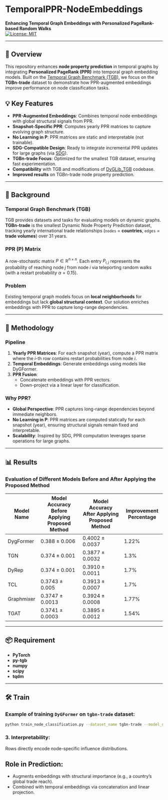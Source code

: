 # TemporalPPR-NodeEmbeddings  
**Enhancing Temporal Graph Embeddings with Personalized PageRank-based Random Walks**  
[![License: MIT](https://img.shields.io/badge/License-MIT-yellow.svg)](https://opensource.org/licenses/MIT)

---

## 📄 Overview  
This repository enhances **node property prediction** in temporal graphs by integrating **Personalized PageRank (PPR)** into temporal graph embedding models. Built on the [Temporal Graph Benchmark (TGB)](https://tgb.complexdatalab.com/), we focus on the **TGBn-trade** dataset to demonstrate how PPR-augmented embeddings improve performance on node classification tasks.

## 💡 Key Features  
- **PPR-Augmented Embeddings**: Combines temporal node embeddings with global structural signals from PPR.  
- **Snapshot-Specific PPR**: Computes yearly PPR matrices to capture evolving graph structure.  
- **No Learning in P**: PPR matrices are static and interpretable (not trainable).  
- **SDG-Compatible Design**: Ready to integrate incremental PPR updates for large graphs (via [SDG](https://github.com/DongqiFu/SDG)).  
- **TGBn-trade Focus**: Optimized for the smallest TGB dataset, ensuring fast experimentation.      
- **Compatibility** with TGB and modifications of [DyGLib_TGB](https://github.com/yule-BUAA/DyGLib_TGB) codebase.
- **Improved results** on TGBn-trade node property prediction.   
---

## 🔄 Background  
### Temporal Graph Benchmark (TGB)  
TGB provides datasets and tasks for evaluating models on dynamic graphs. **TGBn-trade** is the smallest Dynamic Node Property Prediction dataset, tracking yearly international trade relationships (`nodes` = **countries**, `edges` = **trade volumes**) over 31 years.  
### PPR (P) Matrix
A row-stochastic matrix $`P \in \mathbb{R}^{n \times n}`$. Each entry $`P_{i,j}`$ represents the probability of reaching node $`j`$ from node $`i`$ via teleporting random walks (with a restart probability $`\alpha = 0.15 `$).
### Problem  
Existing temporal graph models focus on **local neighborhoods** for embeddings but lack **global structural context**. Our solution enriches embeddings with PPR to capture long-range dependencies.  

---

## 📖 Methodology  
### Pipeline  
1. **Yearly PPR Matrices**: For each snapshot (year), compute a PPR matrix where the *i*-th row contains restart probabilities from node *i*.  
2. **Temporal Embeddings**: Generate embeddings using models like DyGFormer.  
3. **PPR Fusion**:  
   - Concatenate embeddings with PPR vectors.  
   - Down-project via a linear layer for classification.  
### Why PPR?  
- **Global Perspective**: PPR captures long-range dependencies beyond immediate neighbors.
- **No Learning in P**: PPR matrices are computed statically for each snapshot (year), ensuring structural signals remain fixed and interpretable.
- **Scalability**: Inspired by SDG, PPR computation leverages sparse operations for large graphs. 

---

## 📊 Results

### Evaluation of Different Models Before and After Applying the Proposed Method

| Model Name   | Model Accuracy Before Applying Proposed Method | Model Accuracy After Applying Proposed Method | Improvement Percentage |
|--------------|--------------------------------------------------|-----------------------------------------------|------------------------|
| DygFormer    | 0.388 ± 0.006                                    | 0.4002 ± 0.0037                               | 1.22%                  |
| TGN          | 0.374 ± 0.001                                    | 0.3877 ± 0.0032                              | 1.3%                   |
| DyRep        | 0.374 ± 0.001                                    | 0.3910 ± 0.0011                              | 1.7%                   |
| TCL          | 0.3743 ± 0.005                                  | 0.3913 ± 0.0007                              | 1.7%                   |
| Graphmixer   | 0.3747 ± 0.0013                                  | 0.3924 ± 0.0008                              | 1.77%                  |
| TGAT         | 0.3741 ± 0.0003                                  | 0.3895 ± 0.0012                              |1.54%

---

## 📦 Requirement 
- **PyTorch**
- **py-tgb**
- **numpy**
- **scipy**
- **tqdm**
---

## 🛠️ Train  
### Example of training `DyGFormer` on `tgbn-trade` dataset: 
```bash  
python train_node_classification.py --dataset_name tgbn-trade --model_name DyGFormer --patch_size 2 --max_input_sequence_length 64 --num_runs 5 --gpu 0
```


### 3. Interpretability:
Rows directly encode node-specific influence distributions.

## Role in Prediction:
- Augments embeddings with structural importance (e.g., a country’s global trade reach).
- Combined with temporal embeddings via concatenation and linear projection.
